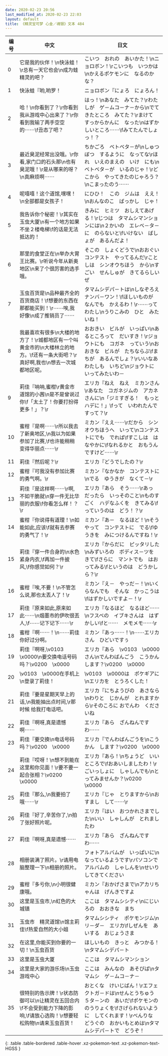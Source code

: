 ```yaml
---
date: 2020-02-23 20:56
last_modified_at: 2020-02-23 22:03
layout: default
title: 《精灵宝可梦 心金／魂银》文本 484
---
```

| 编号 | 中文 | 日文 |
| ---- | ---- | ---- |
| 0 | 它是我的伙伴！\n快泳蛙！\r总有一天它也会\n成为蛙精灵的吧？ | こいつ　おれの　あいかた！\nニョロボン！\rこいつも　いつかは\nかえるポケモンに　なるのかな？ |
| 1 | 快泳蛙『哟,哟罗！ | ニョロボン『にょろ　にょろん！ |
| 2 | 哈！\n你看到了？\r你看到我从游戏中心出来了？\r你看到我输了两手空空的⋯⋯\f丑态了吧？ | はっ！\nあなた　みてた？\rわたしが　ゲ－ムコ－ナ－から\nでてきたところ　みてた？\rまけて　すっからかんに　なった\nはずかしいところ⋯⋯\fみてたんでしょっ！？ |
| 3 | 最近臭泥经常出没哦。\r你看,家门口的石头那\n也有臭泥哦！\r是从哪来的呀？\n真麻烦啊⋯⋯ | ちかごろ　ベトベタ－が\nしゅつぼつ　するように　なってな\rほれ　いえのまえの　いけ　にも\nベトベタ－が　いるのじゃ！\rどこから　やってきたのじゃろう？\nこまったのう⋯⋯ |
| 4 | 呢嘻嘻！这个道馆,嘿嘿！\n全部都是女孩子！ | にひひ！　この　ジムは　ええ！\nおんなのこ　ばっかし　じゃ！ |
| 5 | 我告诉你个秘密！\r其实在玉虫大厦\n有一个地方如果不坐２楼电梯\f的话是无法抵达的！ | きみに　ヒミツ　おしえてあげる！\rじつは　タマムシマンションには\n２かいの　エレベ－タ－に　のらないと\fいけない　ばしょが　あるんだよ！ |
| 6 | 那里的食堂正在\n举办大胃王比赛。\r听说今年从新奥地区\n来了个很厉害的选手哦。 | そこの　しょくどうで\nおおぐいコンテスト　やってるんだ\rことしは　シンオウちほう　から\nすごい　せんしゅが　きてるらしいぜ |
| 7 | 玉虫百货是\n品种最齐全的百货商店！\f想要的东西在那都能买到！\r⋯⋯唉,我好像\n成了推销员了⋯⋯ | タマムシデパ－トは\nしなぞろえ　ナンバ－ワン！\fほしいものが　なんでも　かえるわ！\r⋯⋯って　わたし\nうりこみの　ひと　みたいね！ |
| 8 | 我最喜欢有很多\n大楼的地方了！\r城都地区有一个叫黄金市的\n大楼林立的地方。\f还有一条大街吧？\r真好啊,我也\n想去一次城都地区呢。 | おおきい　ビルが　いっぱい\nあるところって　だいすき！\rジョウトにも　コガネ　っていう\nおおきな　ビルが　たちならぶ\fまちが　あるんでしょ？\rいいなあ　わたしも　いちど\nジョウトに　いってみたいわ－ |
| 9 | 莉佳『呐呐,蜜柑\r黄金市道馆的小茜\n是不是曾说过你\f「太土了！你要打扮得更多！」？\r | エリカ『ねえ　ねえ　ミカンさん\rあなた　コガネジムの　アカネさんに\n「ジミすぎる！　もっと　ハデに！」\fって　いわれたんですって？\r |
| 10 | 蜜柑『是啊⋯⋯\r所以我去了新奥地区,\n我以为如果参加了比赛,\f也许能稍稍变得华丽点⋯⋯\r | ミカン『ええ⋯⋯\rだから　シンオウちほうへ　いって\nコンテストにでも　でれば\fすこしは　はなやかに\fなれるかと　おもうんですけど⋯⋯\r |
| 11 | 莉佳『然后呢？\r | エリカ『どうでしたの？\r |
| 12 | 蜜柑『可我没有参加比赛的勇气啊。\r | ミカン『なかなか　コンテストに\nでる　ゆうきが　なくて－\r |
| 13 | 莉佳『是这样啊⋯⋯\r啊,不如干脆就\n穿一件无比华丽的衣服\f你看怎么样！？\r | エリカ『あら　そう⋯⋯\rあっ　だったら　いっそのこと\nものすごく　ハデなふくを　きてみる\fっていうのは　どう！？\r |
| 14 | 蜜柑『你说得有道理！\n如能如此,应该\f就有去参赛的勇气了！\r | ミカン『あ－　なるほど！\nそうやって　コンテストに　でる\fゆうきを　みにつけるんですね！\r |
| 15 | 莉佳『穿一件合身的\n水色紧身内衣,\f再加一件披风,\f你感觉如何？\r | エリカ『からだに　ピッタリした\nみずいろの　ボディス－ツを　きて\fさらに　マントでも　はおってみる\fというのは　どうかしら？\r |
| 16 | 蜜柑『唉,不要！\n不管怎么说,那也太丟人了！\r | ミカン『え－　やっだ－！\nいくらなんでも　そんな　かっこうは\fはずかしいですよ－！\r |
| 17 | 莉佳『原来如此,原来如此⋯⋯\n烟墨市的伊吹很丟人,\f⋯⋯记下记下⋯⋯\r | エリカ『なるほど　なるほど⋯⋯\nフスベの　イブキさんは　はずかしい\fと⋯⋯　メモメモ⋯⋯\r |
| 18 | 蜜柑『啊⋯⋯！\n⋯⋯莉佳你好过分啊。 | ミカン『あっ⋯⋯！\n⋯⋯エリカさん　ひどいですぅ |
| 19 | 莉佳『啊呀,\v0103　\x0000\n要交换电话号码吗？\v0200　\x0000 | エリカ『あら　\v0103　\x0000さん\nでんわばんごう　こうかん　します？\v0200　\x0000 |
| 20 | \v0103　\x0000在手机上\n登录了莉佳！ | \v0103　\x0000は　ポケギアに\nエリカを　とうろくした！ |
| 21 | 莉佳『要是星期天早上的话,\n我能抽出点时间,\r那时候 给我打电话吧。 | エリカ『にちようびの　あさなら\nわりと　じかんが　とれますから\rそのころに おでんわ　くださいね |
| 22 | 莉佳『啊呀,真是遗憾啊⋯⋯ | エリカ『あら　ざんねんですわ⋯⋯ |
| 23 | 莉佳『要交换\n电话号码吗？\v0200　\x0000 | エリカ『でんわばんごうを\nこうかん　します？\v0200　\x0000 |
| 24 | 莉佳『哎呀！\n想不到能在这里和你见面！\r要不要一起合张相？\v0200　\x0000 | エリカ『あら！\nちょうど　いいところで\fおあいしましたわ！\rごいっしょに　しゃしんでも\nとってみませんか？\v0200　\x0000 |
| 25 | 莉佳『那么,\n我要拍了哦⋯⋯\r | エリカ『じゃ　とりますから\nおすまし　して⋯⋯\r |
| 26 | 莉佳『好了,辛苦你了,\n拍了张好照片呢。 | エリカ『はい　おつかれさまでした\nいい　しゃしんが　とれましたわ |
| 27 | 莉佳『啊呀,真是遗憾⋯⋯ | エリカ『あら　ざんねんですわ⋯⋯ |
| 28 | 相册装满了照片。\r请用电脑整理一下\n相册的照片。 | フォトアルバムが　いっぱいに\nなっているようです\rパソコンで　アルバムの　しゃしんを\nせいり　してきてください |
| 29 | 蜜柑『多亏你,\n小明很健康哦。 | ミカン『おかげさまで\nアカリちゃんは　げんきですよ |
| 30 | 这里是玉虫市,\n虹色的大城镇 | ここは　タマムシシティ\nにじいろの　おおきな　まち |
| 31 | 玉虫市　精灵道馆\n馆主莉佳\f热爱自然的大小姐 | タマムシシティ　ポケモンジム\nリ－ダ－　エリカ\fしぜんを　あいする　おじょうさま |
| 32 | 在这里,你能买到你要的一切！\n玉虫百货 | ほしいもの　きっと　みつかる！\nタマムシデパ－ト |
| 33 | 这里是玉虫大厦 | ここは　タマムシマンション |
| 34 | 这里是大家的游乐场\n玉虫游戏中心 | ここは　みんなの　あそびば\nタマムシ　ゲ－ムコ－ナ－ |
| 35 | 很特别的告示牌！\r状态防御可以\n让精灵在五回合内\f不会受到能力下降的影响,\f请放心选购！\r想要轻松购物\n请来玉虫百货！ | おとくな　けいじばん！\rエフェクトガ－ドは\nせんとうちゅう　５タ－ンの　あいだ\fポケモンの　のうりょくを\fさげられないように　してくれます！\rべんりな　どうぐの　おかいもとめは\nタマムシデパ－トで　どうぞ！ |
{: .table .table-bordered .table-hover .xz-pokemon-text .xz-pokemon-text-HGSS }